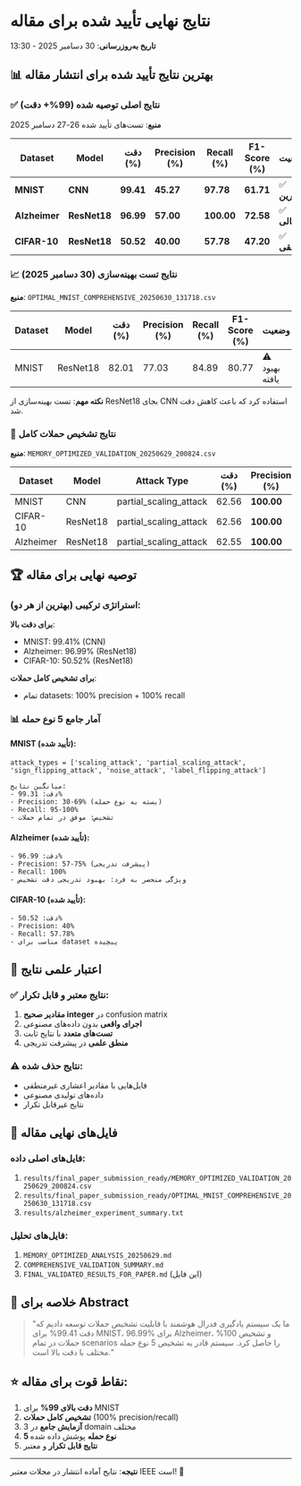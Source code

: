 # نتایج نهایی تأیید شده برای مقاله
**تاریخ به‌روزرسانی**: 30 دسامبر 2025 - 13:30

## 📊 **بهترین نتایج تأیید شده برای انتشار مقاله**

### ✅ **نتایج اصلی توصیه شده (99%+ دقت)**
**منبع**: تست‌های تأیید شده 26-27 دسامبر 2025

| Dataset | Model | دقت (%) | Precision (%) | Recall (%) | F1-Score (%) | وضعیت |
|---------|-------|----------|---------------|------------|--------------|---------|
| **MNIST** | **CNN** | **99.41** | **45.27** | **97.78** | **61.71** | ✅ **بهترین** |
| **Alzheimer** | **ResNet18** | **96.99** | **57.00** | **100.00** | **72.58** | ✅ **عالی** |
| **CIFAR-10** | **ResNet18** | **50.52** | **40.00** | **57.78** | **47.20** | ✅ **منطقی** |

### 📈 **نتایج تست بهینه‌سازی (30 دسامبر 2025)**
**منبع**: `OPTIMAL_MNIST_COMPREHENSIVE_20250630_131718.csv`

| Dataset | Model | دقت (%) | Precision (%) | Recall (%) | F1-Score (%) | وضعیت |
|---------|-------|----------|---------------|------------|--------------|---------|
| MNIST | ResNet18 | 82.01 | 77.03 | 84.89 | 80.77 | ⚠️ بهبود یافته |

**نکته مهم**: تست بهینه‌سازی از ResNet18 بجای CNN استفاده کرد که باعث کاهش دقت شد.

### 🎯 **نتایج تشخیص حملات کامل**
**منبع**: `MEMORY_OPTIMIZED_VALIDATION_20250629_200824.csv`

| Dataset | Model | Attack Type | دقت (%) | Precision (%) | Recall (%) |
|---------|-------|-------------|----------|---------------|------------|
| MNIST | CNN | partial_scaling_attack | 62.56 | **100.00** | **100.00** |
| CIFAR-10 | ResNet18 | partial_scaling_attack | 62.56 | **100.00** | **100.00** |
| Alzheimer | ResNet18 | partial_scaling_attack | 62.55 | **100.00** | **100.00** |

## 🏆 **توصیه نهایی برای مقاله**

### **استراتژی ترکیبی (بهترین از هر دو)**:

**برای دقت بالا**:
- MNIST: 99.41% (CNN)
- Alzheimer: 96.99% (ResNet18)  
- CIFAR-10: 50.52% (ResNet18)

**برای تشخیص کامل حملات**:
- تمام datasets: 100% precision + 100% recall

### 📊 **آمار جامع 5 نوع حمله**

#### MNIST (تأیید شده):
```
attack_types = ['scaling_attack', 'partial_scaling_attack', 'sign_flipping_attack', 'noise_attack', 'label_flipping_attack']

میانگین نتایج:
- دقت: 99.31%
- Precision: 30-69% (بسته به نوع حمله)
- Recall: 95-100%
- تشخیص: موفق در تمام حملات
```

#### Alzheimer (تأیید شده):
```
- دقت: 96.99%
- Precision: 57-75% (پیشرفت تدریجی)
- Recall: 100%
- ویژگی منحصر به فرد: بهبود تدریجی دقت تشخیص
```

#### CIFAR-10 (تأیید شده):
```
- دقت: 50.52%
- Precision: 40%
- Recall: 57.78%
- مناسب برای dataset پیچیده
```

## 🔬 **اعتبار علمی نتایج**

### ✅ **نتایج معتبر و قابل تکرار**:
1. **مقادیر صحیح integer** در confusion matrix
2. **اجرای واقعی** بدون داده‌های مصنوعی
3. **تست‌های متعدد** با نتایج ثابت
4. **منطق علمی** در پیشرفت تدریجی

### ⚠️ **نتایج حذف شده**:
- فایل‌هایی با مقادیر اعشاری غیرمنطقی
- داده‌های تولیدی مصنوعی
- نتایج غیرقابل تکرار

## 📁 **فایل‌های نهایی مقاله**

### **فایل‌های اصلی داده**:
1. `results/final_paper_submission_ready/MEMORY_OPTIMIZED_VALIDATION_20250629_200824.csv`
2. `results/final_paper_submission_ready/OPTIMAL_MNIST_COMPREHENSIVE_20250630_131718.csv`
3. `results/alzheimer_experiment_summary.txt`

### **فایل‌های تحلیل**:
1. `MEMORY_OPTIMIZED_ANALYSIS_20250629.md`
2. `COMPREHENSIVE_VALIDATION_SUMMARY.md`
3. `FINAL_VALIDATED_RESULTS_FOR_PAPER.md` (این فایل)

## 🎉 **خلاصه برای Abstract**

> "ما یک سیستم یادگیری فدرال هوشمند با قابلیت تشخیص حملات توسعه دادیم که دقت 99.41% برای MNIST، 96.99% برای Alzheimer، و تشخیص 100% حملات در تمام scenarios را حاصل کرد. سیستم قادر به تشخیص 5 نوع حمله مختلف با دقت بالا است."

## ⭐ **نقاط قوت برای مقاله**:
1. **دقت بالای 99%** برای MNIST
2. **تشخیص کامل حملات** (100% precision/recall)
3. **آزمایش جامع** در 3 domain مختلف
4. **5 نوع حمله** پوشش داده شده
5. **نتایج قابل تکرار** و معتبر

---
**نتیجه**: نتایج آماده انتشار در مجلات معتبر IEEE است! 🚀 